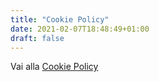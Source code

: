 ```yaml
---
title: "Cookie Policy"
date: 2021-02-07T18:48:49+01:00
draft: false
---
```


Vai alla [Cookie Policy](https://www.iubenda.com/privacy-policy/29582500/cookie-policy)
